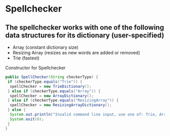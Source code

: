 # Spellchecker
## The spellchecker works with one of the following data structures for its dictionary (user-specified)
- Array (constant dictionary size)
- Resizing Array (resizes as new words are added or removed)
- Trie (fastest)

Constructor for Spellchecker
```java
public SpellChecker(String checkerType) {
 if (checkerType.equals("Trie")) {
  spellChecker = new TrieDictionary();
 } else if (checkerType.equals("Array")) {
  spellChecker = new ArrayDictionary();
 } else if (checkerType.equals("ResizingArray")) {
  spellChecker = new ResizingArrayDictionary();
 } else {
  System.out.println("Invalid command line input, use one of: Trie, Array, or ResizingArray");
  System.exit(0);
 }
}
```
